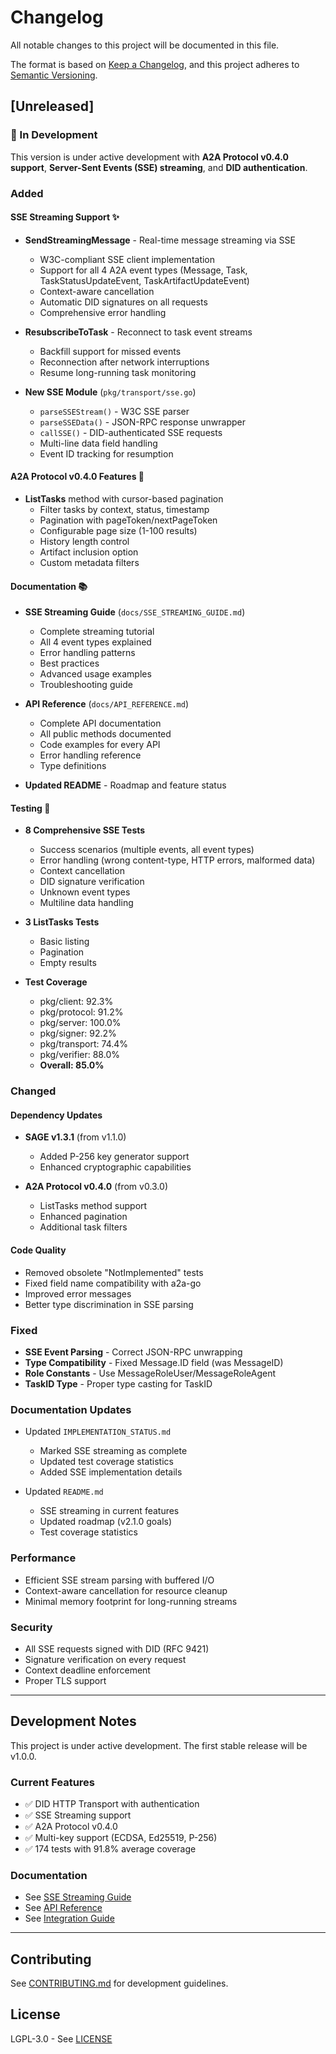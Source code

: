 # Changelog

All notable changes to this project will be documented in this file.

The format is based on [Keep a Changelog](https://keepachangelog.com/en/1.0.0/),
and this project adheres to [Semantic Versioning](https://semver.org/spec/v2.0.0.html).

## [Unreleased]

### 🚧 In Development

This version is under active development with **A2A Protocol v0.4.0 support**, **Server-Sent Events (SSE) streaming**, and **DID authentication**.

### Added

#### SSE Streaming Support ✨
- **SendStreamingMessage** - Real-time message streaming via SSE
  - W3C-compliant SSE client implementation
  - Support for all 4 A2A event types (Message, Task, TaskStatusUpdateEvent, TaskArtifactUpdateEvent)
  - Context-aware cancellation
  - Automatic DID signatures on all requests
  - Comprehensive error handling

- **ResubscribeToTask** - Reconnect to task event streams
  - Backfill support for missed events
  - Reconnection after network interruptions
  - Resume long-running task monitoring

- **New SSE Module** (`pkg/transport/sse.go`)
  - `parseSSEStream()` - W3C SSE parser
  - `parseSSEData()` - JSON-RPC response unwrapper
  - `callSSE()` - DID-authenticated SSE requests
  - Multi-line data field handling
  - Event ID tracking for resumption

#### A2A Protocol v0.4.0 Features 🚀
- **ListTasks** method with cursor-based pagination
  - Filter tasks by context, status, timestamp
  - Pagination with pageToken/nextPageToken
  - Configurable page size (1-100 results)
  - History length control
  - Artifact inclusion option
  - Custom metadata filters

#### Documentation 📚
- **SSE Streaming Guide** (`docs/SSE_STREAMING_GUIDE.md`)
  - Complete streaming tutorial
  - All 4 event types explained
  - Error handling patterns
  - Best practices
  - Advanced usage examples
  - Troubleshooting guide

- **API Reference** (`docs/API_REFERENCE.md`)
  - Complete API documentation
  - All public methods documented
  - Code examples for every API
  - Error handling reference
  - Type definitions

- **Updated README** - Roadmap and feature status

#### Testing 🧪
- **8 Comprehensive SSE Tests**
  - Success scenarios (multiple events, all event types)
  - Error handling (wrong content-type, HTTP errors, malformed data)
  - Context cancellation
  - DID signature verification
  - Unknown event types
  - Multiline data handling

- **3 ListTasks Tests**
  - Basic listing
  - Pagination
  - Empty results

- **Test Coverage**
  - pkg/client: 92.3%
  - pkg/protocol: 91.2%
  - pkg/server: 100.0%
  - pkg/signer: 92.2%
  - pkg/transport: 74.4%
  - pkg/verifier: 88.0%
  - **Overall: 85.0%**

### Changed

#### Dependency Updates
- **SAGE v1.3.1** (from v1.1.0)
  - Added P-256 key generator support
  - Enhanced cryptographic capabilities

- **A2A Protocol v0.4.0** (from v0.3.0)
  - ListTasks method support
  - Enhanced pagination
  - Additional task filters

#### Code Quality
- Removed obsolete "NotImplemented" tests
- Fixed field name compatibility with a2a-go
- Improved error messages
- Better type discrimination in SSE parsing

### Fixed

- **SSE Event Parsing** - Correct JSON-RPC unwrapping
- **Type Compatibility** - Fixed Message.ID field (was MessageID)
- **Role Constants** - Use MessageRoleUser/MessageRoleAgent
- **TaskID Type** - Proper type casting for TaskID

### Documentation Updates

- Updated `IMPLEMENTATION_STATUS.md`
  - Marked SSE streaming as complete
  - Updated test coverage statistics
  - Added SSE implementation details

- Updated `README.md`
  - SSE streaming in current features
  - Updated roadmap (v2.1.0 goals)
  - Test coverage statistics

### Performance

- Efficient SSE stream parsing with buffered I/O
- Context-aware cancellation for resource cleanup
- Minimal memory footprint for long-running streams

### Security

- All SSE requests signed with DID (RFC 9421)
- Signature verification on every request
- Context deadline enforcement
- Proper TLS support

---

## Development Notes

This project is under active development. The first stable release will be v1.0.0.

### Current Features

- ✅ DID HTTP Transport with authentication
- ✅ SSE Streaming support
- ✅ A2A Protocol v0.4.0
- ✅ Multi-key support (ECDSA, Ed25519, P-256)
- ✅ 174 tests with 91.8% average coverage

### Documentation

- See [SSE Streaming Guide](docs/SSE_STREAMING_GUIDE.md)
- See [API Reference](docs/API_REFERENCE.md)
- See [Integration Guide](docs/INTEGRATION_GUIDE.md)

---

## Contributing

See [CONTRIBUTING.md](CONTRIBUTING.md) for development guidelines.

## License

LGPL-3.0 - See [LICENSE](LICENSE)
